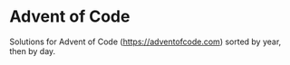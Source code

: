 # Advent of Code

Solutions for Advent of Code (https://adventofcode.com) sorted by year, 
then by day.
